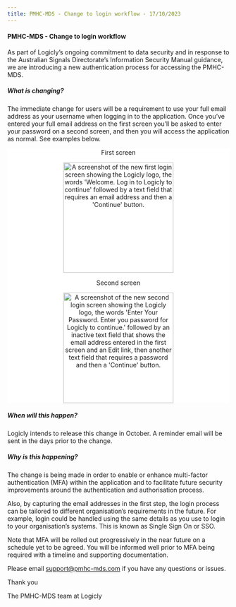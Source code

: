 ```yaml
---
title: PMHC-MDS - Change to login workflow - 17/10/2023
---
```


#### PMHC-MDS - Change to login workflow ####

As part of Logicly’s ongoing commitment to data security and in response to the Australian Signals Directorate’s Information Security Manual guidance, we are introducing a new authentication process for accessing the PMHC-MDS.

##### What is changing? #####

The immediate change for users will be a requirement to use your full email address as your username when logging in to the application. Once you’ve entered your full email address on the first screen you’ll be asked to enter your password on a second screen, and then you will access the application as normal. See examples below.

<div style="text-align: center;background:#ffffff;background-color:#ffffff;margin:0px auto;max-width:600px;">
  <div>                 
     <div><p>First screen</p></div>    
     <div><img alt="A screenshot of the new first login screen showing the Logicly logo, the words 'Welcome. Log in to Logicly to continue' followed by a text field that requires an email address and then a 'Continue' button." src="https://www.logicly.com.au/email/auth0-login-workflow/step-1.png"  width="250"></div>
  </div>
  <div>           
    <div><p>Second screen</p></div>    
    <div><img alt="A screenshot of the new second login screen showing the Logicly logo, the words 'Enter Your Password. Enter you password for Logicly to continue.' followed by an inactive text field that shows the email address entered in the first screen and an Edit link, then another text field that requires a password and then a 'Continue' button." src="https://www.logicly.com.au/email/auth0-login-workflow/step-2.png" width="250"></div>
  </div>
</div>

##### When will this happen? #####

Logicly intends to release this change in October. A reminder email will be sent in the days prior to the change.

##### Why is this happening? #####

The change is being made in order to enable or enhance multi-factor authentication (MFA) within the application and to facilitate future security improvements around the authentication and authorisation process.

Also, by capturing the email addresses in the first step, the login process can be tailored to different organisation’s requirements in the future. For example, login could be handled using the same details as you use to login to your organisation’s systems. This is known as Single Sign On or SSO.

Note that MFA will be rolled out progressively in the near future on a schedule yet to be agreed. You will be informed well prior to MFA being required with a timeline and supporting documentation.

Please email [support@pmhc-mds.com](mailto:support@pmhc-mds.com) if you have any questions or issues.

Thank you

The PMHC-MDS team at Logicly

